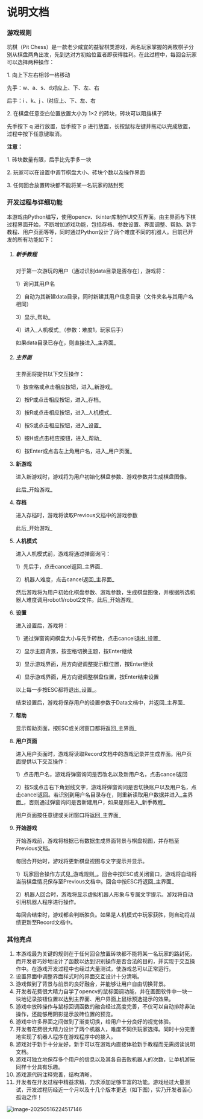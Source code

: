 # 说明文档

### 游戏规则

坑棋（Pit Chess）是一款老少咸宜的益智棋类游戏，两名玩家掌握的两枚棋子分别从棋盘两角出发，先到达对方初始位置者即获得胜利。在此过程中，每回合玩家可以选择两种操作：

1\. 向上下左右相邻一格移动

先手：w、a、s、d对应上、下、左、右

后手：i 、k、j 、l对应上、下、左、右

2\. 在棋盘任意空白位置放置大小为 1×2 的砖块，砖块可以阻挡棋子

先手按下 q 进行放置，后手按下 p 进行放置，长按鼠标左键并拖动以完成放置，过程中按下任意键取消。

**注意：**

1\. 砖块数量有限，后手比先手多一块

2\. 玩家可以在设置中调节棋盘大小、砖块个数以及操作界面

3\. 任何回合放置砖块都不能将某一名玩家的路封死

### 开发过程与详细功能

本游戏由Python编写，使用opencv、tkinter库制作UI交互界面。由主界面与下棋过程界面开始，不断增加游戏功能，包括存档、参数设置、界面调整、帮助、新手教程、用户页面等等，同时通过Python设计了两个难度不同的机器人。目前已开发的所有功能如下：

1. ##### 新手教程

   对于第一次游玩的用户（通过识别data目录是否存在），游戏将：

   1）询问其用户名

   2）自动为其新建data目录，同时新建其用户信息目录（文件夹名与其用户名相同）

   3）显示_帮助_

   4）进入_人机模式_（参数：难度1，玩家后手）

   如果data目录已存在，则直接进入_主界面_

2. ##### 主界面

   主界面将提供以下交互操作：

   1）按空格或点击相应按钮，进入_新游戏_

   2）按P或点击相应按钮，进入_存档_

   3）按R或点击相应按钮，进入_人机模式_

   4）按S或点击相应按钮，进入_设置_

   5）按H或点击相应按钮，进入_帮助_

   6）按Enter或点击左上角用户名，进入_用户页面_

3. **新游戏**

   进入新游戏时，游戏将为用户初始化棋盘参数、游戏参数并生成棋盘图像。

   此后_开始游戏_

4. **存档**

   进入存档时，游戏将读取Previous文档中的游戏参数

   此后_开始游戏_

5. **人机模式**

   进入人机模式前，游戏将通过弹窗询问：

   1）先后手，点击cancel返回_主界面_

   2）机器人难度，点击cancel返回_主界面_

   然后游戏将为用户初始化棋盘参数、游戏参数，生成棋盘图像，并根据所选机器人难度调用robot1/robot2文件。此后_开始游戏_

6. **设置**

   进入设置后，游戏将：

   1）通过弹窗询问棋盘大小与先手砖数，点击cancel退出_设置_

   2）显示主题背景，按空格切换主题，按Enter继续

   3）显示游戏界面，用方向键调整提示框位置，按Enter继续

   4）显示游戏界面，用方向键调整棋盘位置，按Enter结束设置

   以上每一步按ESC都将退出_设置_。

   结束设置后，游戏将保存用户的设置参数于Data文档中，并返回_主界面_

7. **帮助**

   显示帮助页面，按ESC或关闭窗口都将返回_主界面_

8. **用户页面**

   进入用户页面时，游戏将读取Record文档中的游戏记录并生成界面。用户页面提供以下交互操作：

   1）点击用户名，游戏将弹窗询问是否改名以及新用户名，点击cancel返回

   2）按S或点击右下角划线文字，游戏将弹窗询问是否切换账户以及用户名，点击cancel返回。若识别到用户名目录存在，则重新读取用户数据并进入_主界面_，否则通过弹窗询问是否新建用户，如果是则进入_新手教程_

   用户页面按任意键或关闭窗口将返回_主界面_

9. **开始游戏**

   开始游戏前，游戏将根据已有数据生成界面背景与棋盘视图，并存档至Previous文档。

   每回合开始时，游戏将更新棋盘视图与文字提示并显示。

   1）玩家回合操作方式见_游戏规则_。回合中按ESC或关闭窗口，游戏将自动将当前棋盘情况保存至Previous文档中。回合中按ESC将返回_主界面_

   2）机器人回合时，游戏将显示虚拟机器人形象与专属文字提示。游戏将自动引用机器人程序进行操作。

   每回合结束时，游戏都会判断胜负。如果是人机模式中玩家获胜，则自动将战绩更新至Record文档中。

### 其他亮点

1.  本游戏最为关键的规则在于任何回合放置砖块都不能将某一名玩家的路封死，而开发者巧妙地设计了函数以达到识别操作是否合法的目的，并实现于交互操作中。在游戏开发过程中也经过大量测试，使游戏总可以正常运行。
2.  设置界面中调整界面样式时的界面交互设计十分清晰。
3.  游戏做到了背景与前景的良好融合，并能够让用户自由切换背景。
4.  开发者花费很大精力自学了opencv的鼠标回调功能，并在画图软件中一块一块地记录按钮位置以达到主界面、用户界面上鼠标预选提示的效果。
5.  游戏中放砖操作与鼠标回调函数的融合经过高度完善，不仅可以自动排除非法操作，还能够用阴影提示放砖位置的预览。
6.  游戏中许多界面之间做到了渐变切换，给用户十分良好的视觉体验。
7.  开发者花费很大精力设计了两个机器人，难度不同供玩家选择。同时十分完善地实现了机器人程序在游戏程序中的接入。
8.  游戏对于新手十分友好，新手可以在游戏内直接体验新手教程而无需阅读说明文档。
9.  游戏可独立地保存多个用户的信息以及其各自击败机器人的次数，让单机游玩同样十分具有乐趣。
10. 游戏源代码注释完善，结构清晰。
11. 开发者在开发过程中精益求精，力求添加足够丰富的功能。游戏经过大量测试，开发过程历经近一个月以及十几个版本更迭（如下图），实乃开发者苦心孤诣之作！

![image-20250516224517146](C:\Users\harry\AppData\Roaming\Typora\typora-user-images\image-20250516224517146.png)